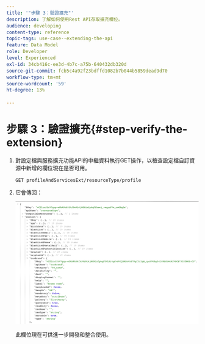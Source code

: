 ```yaml
---
title: '"步驟 3：驗證擴充"'
description: 了解如何使用Rest API存取擴充欄位。
audience: developing
content-type: reference
topic-tags: use-case--extending-the-api
feature: Data Model
role: Developer
level: Experienced
exl-id: 34cb416c-ee3d-4b7c-a75b-640432db320d
source-git-commit: fcb5c4a92f23bdffd1082b7b044b5859dead9d70
workflow-type: tm+mt
source-wordcount: '59'
ht-degree: 13%

---
```


# 步驟 3：驗證擴充{#step-verify-the-extension}

1. 對設定檔與服務擴充功能API的中繼資料執行GET操作，以檢查設定檔自訂資源中新增的欄位現在是否可用。

   ```
   GET profileAndServicesExt/resourceType/profile
   ```

1. 它會傳回：

   ![](assets/extendpandsapiview.png)

   此欄位現在可供進一步開發和整合使用。
